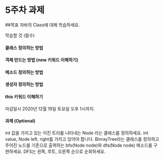5주차 과제
==

##목표
자바의 Class에 대해 학습하세요.

학습할 것 (필수)
#### 클래스 정의하는 방법
#### 객체 만드는 방법 (new 키워드 이해하기)
#### 메소드 정의하는 방법
#### 생성자 정의하는 방법
#### this 키워드 이해하기

마감일시
2020년 12월 19일 토요일 오후 1시까지.

#### 과제 (Optional)
int 값을 가지고 있는 이진 트리를 나타내는 Node 라는 클래스를 정의하세요.
int value, Node left, right를 가지고 있어야 합니다.
BinrayTree라는 클래스를 정의하고 주어진 노드를 기준으로 출력하는 bfs(Node node)와 dfs(Node node) 메소드를 구현하세요.
DFS는 왼쪽, 루트, 오른쪽 순으로 순회하세요.